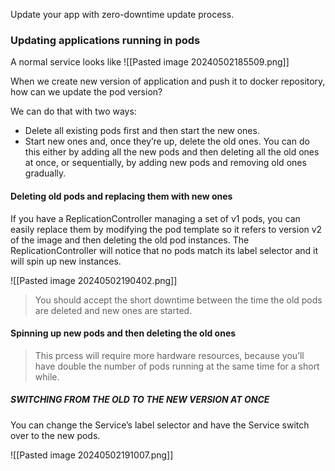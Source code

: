 Update your app with zero-downtime update process.

### Updating applications running in pods
A normal service looks like 
![[Pasted image 20240502185509.png]]

When we create new version of application and push it to docker repository, how can we update the pod version?

We can do that with two ways:
- Delete all existing pods first and then start the new ones.
- Start new ones and, once they’re up, delete the old ones. You can do this either by adding all the new pods and then deleting all the old ones at once, or sequentially, by adding new pods and removing old ones gradually.

#### Deleting old pods and replacing them with new ones
If you have a ReplicationController managing a set of v1 pods, you can easily replace them by modifying the pod template so it refers to version v2 of the image and then deleting the old pod instances. The ReplicationController will notice that no pods match its label selector and it will spin up new instances.

![[Pasted image 20240502190402.png]]

>You should accept the short downtime between the time the old pods are deleted and new ones are started.

#### Spinning up new pods and then deleting the old ones
>This prcess will require more hardware resources, because you’ll have double the number of pods running at the same time for a short while.

##### SWITCHING FROM THE OLD TO THE NEW VERSION AT ONCE
You can change the Service’s label selector and have the Service switch over to the new pods.

![[Pasted image 20240502191007.png]]

